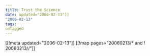 ```yaml
---
title: Trust the Science
date: updated="2006-02-13"]]
"2006-02-13"
tags:
untagged
---
```

[[!meta updated="2006-02-13"]]
[[!map pages="20060213/* and ! 20060213/*/*"]]

